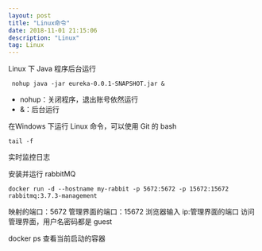 ```yaml
---
layout: post
title: "Linux命令"
date: 2018-11-01 21:15:06 
description: "Linux"
tag: Linux
---
```



Linux 下 Java 程序后台运行
```shell
 nohup java -jar eureka-0.0.1-SNAPSHOT.jar &
```
* nohup：关闭程序，退出账号依然运行
* &：后台运行

在Windows 下运行 Linux 命令，可以使用 Git 的 bash

```shell
tail -f 
````
实时监控日志


安装并运行 rabbitMQ
```shell
docker run -d --hostname my-rabbit -p 5672:5672 -p 15672:15672 rabbitmq:3.7.3-management
```
映射的端口：5672
管理界面的端口：15672
浏览器输入 ip:管理界面的端口 访问管理界面，用户名密码都是 guest

docker ps 查看当前启动的容器 
